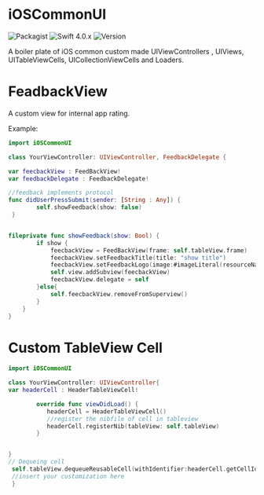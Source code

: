 # iOSCommonUI 
![Packagist](https://img.shields.io/packagist/l/doctrine/orm.svg)
![Swift 4.0.x](https://img.shields.io/badge/Swift-4.0.x-orange.svg) 
![Version](https://img.shields.io/badge/Version-1.0-green.svg)

A boiler plate of iOS common custom made UIViewControllers , UIViews, UITableViewCells, UICollectionViewCells and Loaders. 

# FeadbackView 
A custom view for internal app rating.

Example:
```swift
import iOSCommonUI

class YourViewController: UIViewController, FeedbackDelegate {

var feecbackView : FeedBackView!
var feedbackDelegate : FeedbackDelegate!

//feedback implements protocol
func didUserPressSubmit(sender: [String : Any]) {
        self.showFeedback(show: false)
 }


fileprivate func showFeedback(show: Bool) {
        if show {
            feecbackView = FeedBackView(frame: self.tableView.frame)
            feecbackView.setFeedbackTitle(title: "show title")
            feecbackView.setFeedbackLogo(image:#imageLiteral(resourceName: "sac_logo"))        
            self.view.addSubview(feecbackView)
            feecbackView.delegate = self
        }else{
            self.feecbackView.removeFromSuperview()
        }
    }
}
```
# Custom TableView Cell
```swift
import iOSCommonUI

class YourViewController: UIViewController{
var headerCell : HeaderTableViewCell!

        override func viewDidLoad() {
           headerCell = HeaderTableViewCell()
           //register the nibfile of cell in tableview
           headerCell.registerNib(tableView: self.tableView)
        }


}
// Dequeing cell 
 self.tableView.dequeueReusableCell(withIdentifier:headerCell.getCellId()) as? HeaderTableViewCell {
 //insert your customization here
 }


```


